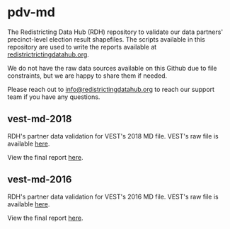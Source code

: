 # pdv-md

The Redistricting Data Hub (RDH) repository to validate our data partners' precinct-level election result shapefiles. The scripts available in this repository are used to write the reports available at [redistrictrictingdatahub.org]([https://redistrictingdatahub.org/](https://redistrictingdatahub.org/)). 

We do not have the raw data sources available on this Github due to file constraints, but we are happy to share them if needed. 

Please reach out to info@redistrictingdatahub.org to reach our support team if you have any questions. 

## vest-md-2018

RDH's partner data validation for VEST's 2018 MD file. VEST's raw file is available [here](https://dataverse.harvard.edu/file.xhtml?persistentId=doi:10.7910/DVN/UBKYRU/S2NLDM&version=43.0).

View the final report [here](https://redistrictingdatahub.org/dataset/vest-2018-maryland-precinct-and-election-results/).

## vest-md-2016

RDH's partner data validation for VEST's 2016 MD file. VEST's raw file is available [here](https://dataverse.harvard.edu/file.xhtml?persistentId=doi:10.7910/DVN/NH5S2I/FPW2PW&version=65.0).

View the final report [here](https://redistrictingdatahub.org/dataset/vest-2016-maryland-precinct-and-election-results/).
